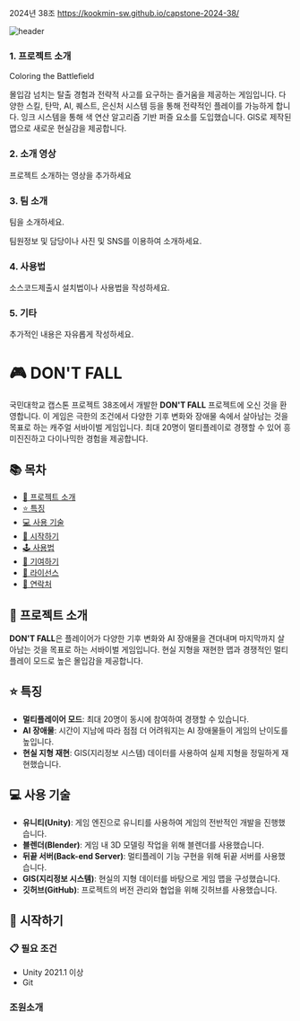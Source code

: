 2024년 38조  https://kookmin-sw.github.io/capstone-2024-38/

![header](https://capsule-render.vercel.app/api?type=Waving&height=200&text=ColoringtheBattlefield&fontColor=d5e6f5&color=timeGradient&animation=fadeIn)

### 1. 프로젝트 소개
Coloring the Battlefield


몰입감 넘치는 탈출 경험과 전략적 사고를 요구하는 즐거움을 제공하는 게임입니다.
다양한 스킬, 탄막, AI, 퀘스트, 은신처 시스템 등을 통해 전략적인 플레이를 가능하게 합니다.
잉크 시스템을 통해 색 연산 알고리즘 기반 퍼즐 요소를 도입했습니다.
GIS로 제작된 맵으로 새로운 현실감을 제공합니다.

### 2. 소개 영상

프로젝트 소개하는 영상을 추가하세요

### 3. 팀 소개

팀을 소개하세요.

팀원정보 및 담당이나 사진 및 SNS를 이용하여 소개하세요.

### 4. 사용법

소스코드제출시 설치법이나 사용법을 작성하세요.

### 5. 기타

추가적인 내용은 자유롭게 작성하세요.


# 🎮 DON'T FALL

국민대학교 캡스톤 프로젝트 38조에서 개발한 **DON'T FALL** 프로젝트에 오신 것을 환영합니다. 이 게임은 극한의 조건에서 다양한 기후 변화와 장애물 속에서 살아남는 것을 목표로 하는 캐주얼 서바이벌 게임입니다. 최대 20명이 멀티플레이로 경쟁할 수 있어 흥미진진하고 다이나믹한 경험을 제공합니다.

## 📚 목차

- [📖 프로젝트 소개](#프로젝트-소개)
- [⭐ 특징](#특징)
- [💻 사용 기술](#사용-기술)
- [🚀 시작하기](#시작하기)
- [🕹️ 사용법](#사용법)
- [🤝 기여하기](#기여하기)
- [📜 라이선스](#라이선스)
- [📧 연락처](#연락처)

## 📖 프로젝트 소개

**DON'T FALL**은 플레이어가 다양한 기후 변화와 AI 장애물을 견뎌내며 마지막까지 살아남는 것을 목표로 하는 서바이벌 게임입니다. 현실 지형을 재현한 맵과 경쟁적인 멀티플레이 모드로 높은 몰입감을 제공합니다.

## ⭐ 특징

- **멀티플레이어 모드**: 최대 20명이 동시에 참여하여 경쟁할 수 있습니다.
- **AI 장애물**: 시간이 지남에 따라 점점 더 어려워지는 AI 장애물들이 게임의 난이도를 높입니다.
- **현실 지형 재현**: GIS(지리정보 시스템) 데이터를 사용하여 실제 지형을 정밀하게 재현했습니다.

## 💻 사용 기술

- **유니티(Unity)**: 게임 엔진으로 유니티를 사용하여 게임의 전반적인 개발을 진행했습니다.
- **블렌더(Blender)**: 게임 내 3D 모델링 작업을 위해 블렌더를 사용했습니다.
- **뒤끝 서버(Back-end Server)**: 멀티플레이 기능 구현을 위해 뒤끝 서버를 사용했습니다.
- **GIS(지리정보 시스템)**: 현실의 지형 데이터를 바탕으로 게임 맵을 구성했습니다.
- **깃허브(GitHub)**: 프로젝트의 버전 관리와 협업을 위해 깃허브를 사용했습니다.

## 🚀 시작하기



### 📋 필요 조건

- Unity 2021.1 이상
- Git

### 조원소개
